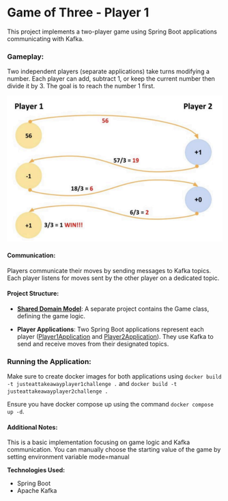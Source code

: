 # Game of Three - Player 1

This project implements a two-player game using Spring Boot applications communicating with Kafka.

### Gameplay:

Two independent players (separate applications) take turns modifying a number.
Each player can add, subtract 1, or keep the current number then divide it by 3.
The goal is to reach the number 1 first.

![img.png](img.png)

#### Communication:

Players communicate their moves by sending messages to Kafka topics.
Each player listens for moves sent by the other player on a dedicated topic.

#### Project Structure:

* **[Shared Domain Model](https://github.com/AmjadKhader/Game-of-three.Game)**: A separate project contains the Game
  class, defining the game logic.

* **Player Applications**: Two Spring Boot applications represent each
  player ([Player1Application](https://github.com/AmjadKhader/Game-of-Three.Player1)
  and [Player2Application](https://github.com/AmjadKhader/Game-of-Three.Player2)). They use Kafka to send and receive
  moves from their designated topics.

### Running the Application:

Make sure to create docker images for both applications using `docker build -t justeattakeawayplayer1challenge .` and
`docker build -t justeattakeawayplayer2challenge .`

Ensure you have docker compose up using the command `docker compose up -d`.

#### Additional Notes:

This is a basic implementation focusing on game logic and Kafka communication.
You can manually choose the starting value of the game by setting environment variable mode=manual

**Technologies Used:**

* Spring Boot
* Apache Kafka

